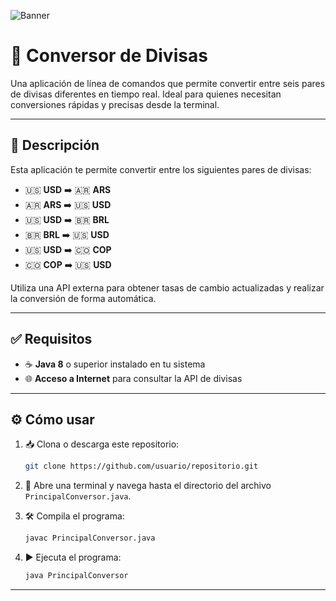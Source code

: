 ![Banner](./A_2D_digital_graphic_features_a_dark-themed_banner.png)

# 💱 Conversor de Divisas

Una aplicación de línea de comandos que permite convertir entre seis pares de divisas diferentes en tiempo real. Ideal para quienes necesitan conversiones rápidas y precisas desde la terminal.

---

## 📄 Descripción

Esta aplicación te permite convertir entre los siguientes pares de divisas:

- 🇺🇸 **USD** ➡️ 🇦🇷 **ARS**
- 🇦🇷 **ARS** ➡️ 🇺🇸 **USD**
- 🇺🇸 **USD** ➡️ 🇧🇷 **BRL**
- 🇧🇷 **BRL** ➡️ 🇺🇸 **USD**
- 🇺🇸 **USD** ➡️ 🇨🇴 **COP**
- 🇨🇴 **COP** ➡️ 🇺🇸 **USD**

Utiliza una API externa para obtener tasas de cambio actualizadas y realizar la conversión de forma automática.

---

## ✅ Requisitos

- ☕ **Java 8** o superior instalado en tu sistema  
- 🌐 **Acceso a Internet** para consultar la API de divisas

---

## ⚙️ Cómo usar

1. 📥 Clona o descarga este repositorio:
   ```bash
   git clone https://github.com/usuario/repositorio.git
   ```

2. 📂 Abre una terminal y navega hasta el directorio del archivo `PrincipalConversor.java`.

3. 🛠️ Compila el programa:
   ```bash
   javac PrincipalConversor.java
   ```

4. ▶️ Ejecuta el programa:
   ```bash
   java PrincipalConversor
   ```

---
